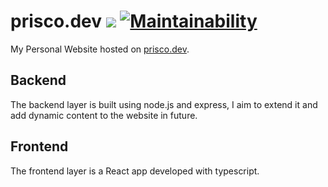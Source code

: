 # prisco.dev <img src="https://travis-ci.com/Gprisco/prisco.dev.svg?branch=master" /> [![Maintainability](https://api.codeclimate.com/v1/badges/d8640dd0d9dbbdb2be4d/maintainability)](https://codeclimate.com/github/Gprisco/prisco.dev/maintainability)
My Personal Website hosted on [prisco.dev](https://prisco.dev).

## Backend
The backend layer is built using node.js and express, I aim to extend it and add dynamic content to the website in future.

## Frontend
The frontend layer is a React app developed with typescript.
